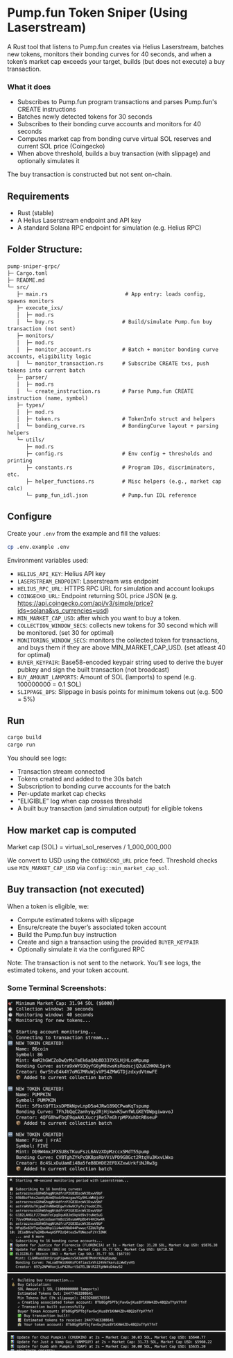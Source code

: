 # Pump.fun Token Sniper (Using Laserstream)

A Rust tool that listens to Pump.fun creates via Helius Laserstream, batches new tokens, monitors their bonding curves for 40 seconds, and when a token’s market cap exceeds your target, builds (but does not execute) a buy transaction.

### What it does

- Subscribes to Pump.fun program transactions and parses Pump.fun's CREATE instructions
- Batches newly detected tokens for 30 seconds
- Subscribes to their bonding curve accounts and monitors for 40 seconds
- Computes market cap from bonding curve virtual SOL reserves and current SOL price (Coingecko)
- When above threshold, builds a buy transaction (with slippage) and optionally simulates it

The buy transaction is constructed but not sent on-chain.

## Requirements

- Rust (stable)
- A Helius Laserstream endpoint and API key
- A standard Solana RPC endpoint for simulation (e.g. Helius RPC)

## Folder Structure:

```
pump-sniper-grpc/
├─ Cargo.toml
├─ README.md
└─ src/
   ├─ main.rs                         # App entry: loads config, spawns monitors
   ├─ execute_ixs/
   │  ├─ mod.rs
   │  └─ buy.rs                      # Build/simulate Pump.fun buy transaction (not sent)
   ├─ monitors/
   │  ├─ mod.rs
   │  ├─ monitor_account.rs          # Batch + monitor bonding curve accounts, eligibility logic
   │  └─ monitor_transaction.rs      # Subscribe CREATE txs, push tokens into current batch
   ├─ parser/
   │  ├─ mod.rs
   │  └─ create_instruction.rs       # Parse Pump.fun CREATE instruction (name, symbol)
   ├─ types/
   │  ├─ mod.rs
   │  ├─ token.rs                    # TokenInfo struct and helpers
   │  └─ bonding_curve.rs            # BondingCurve layout + parsing helpers
   └─ utils/
      ├─ mod.rs
      ├─ config.rs                   # Env config + thresholds and printing
      ├─ constants.rs                # Program IDs, discriminators, etc.
      ├─ helper_functions.rs         # Misc helpers (e.g., market cap calc)
      └─ pump_fun_idl.json           # Pump.fun IDL reference
```

## Configure

Create your `.env` from the example and fill the values:

```bash
cp .env.example .env
```

Environment variables used:

- `HELIUS_API_KEY`: Helius API key
- `LASERSTREAM_ENDPOINT`: Laserstream wss endpoint
- `HELIUS_RPC_URL`: HTTPS RPC URL for simulation and account lookups
- `COINGECKO_URL`: Endpoint returning SOL price JSON (e.g. https://api.coingecko.com/api/v3/simple/price?ids=solana&vs_currencies=usd)
- `MIN_MARKET_CAP_USD`: after which you want to buy a token.
- `COLLECTION_WINDOW_SECS`: collects new tokens for 30 second which will be monitored. (set 30 for optimal)
- `MONITORING_WINDOW_SECS`: monitors the collected token for transactions, and buys them if they are above MIN_MARKET_CAP_USD. (set atleast 40 for optimal)
- `BUYER_KEYPAIR`: Base58-encoded keypair string used to derive the buyer pubkey and sign the built transaction (not broadcast)
- `BUY_AMOUNT_LAMPORTS`: Amount of SOL (lamports) to spend (e.g. 100000000 = 0.1 SOL)
- `SLIPPAGE_BPS`: Slippage in basis points for minimum tokens out (e.g. 500 = 5%)

## Run

```bash
cargo build
cargo run
```

You should see logs:

- Transaction stream connected
- Tokens created and added to the 30s batch
- Subscription to bonding curve accounts for the batch
- Per-update market cap checks
- “ELIGIBLE” log when cap crosses threshold
- A built buy transaction (and simulation output) for eligible tokens

## How market cap is computed

Market cap (SOL) = virtual_sol_reserves / 1_000_000_000

We convert to USD using the `COINGECKO_URL` price feed. Threshold checks use `MIN_MARKET_CAP_USD` via `Config::min_market_cap_sol`.

## Buy transaction (not executed)

When a token is eligible, we:

- Compute estimated tokens with slippage
- Ensure/create the buyer’s associated token account
- Build the Pump.fun buy instruction
- Create and sign a transaction using the provided `BUYER_KEYPAIR`
- Optionally simulate it via the configured RPC

Note: The transaction is not sent to the network. You’ll see logs, the estimated tokens, and your token account.

### Some Terminal Screenshots:

<img src="./images/1.png"></img>
<img src="./images/2.png"></img>
<img src="./images/3.png"></img>
<img src="./images/4.png"></img>
